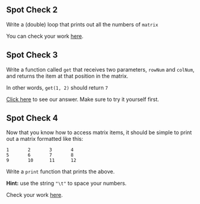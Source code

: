 ## Spot Check 2

Write a (double) loop that prints out all the numbers of `matrix`
    
      
    
You can check your work [here](https://codepen.io/ElevationPen/pen/BgLewW?editors=0010).
    
## Spot Check 3

Write a function called `get` that receives two parameters, `rowNum` and `colNum`, and returns the item at that position in the matrix.
    
In other words, `get(1, 2)` should return `7`
    
[Click here](https://codepen.io/ElevationPen/pen/NZRVXv?editors=0010) to see our answer. Make sure to try it yourself first.
    

## Spot Check 4

Now that you know how to access matrix items, it should be simple to print out a matrix formatted like this:
    
```
1       2       3       4
5       6       7       8
9       10      11      12
```    
      
Write a `print` function that prints the above.
    
      
    
**Hint:** use the string `"\t"` to space your numbers.
    
Check your work [here](https://codepen.io/ElevationPen/pen/VJKOXL?editors=0010).
